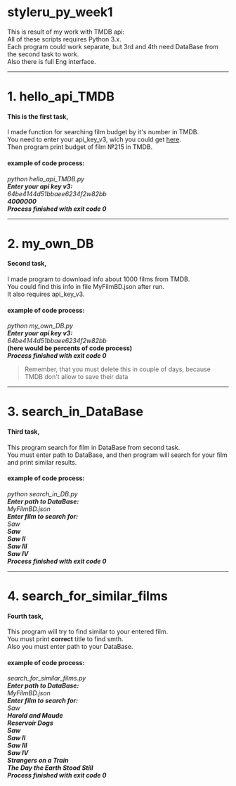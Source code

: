 # styleru_py_week1
This is result of my work with TMDB api:  
All of these scripts requires Python 3.x.  
Each program could work separate, but 3rd and 4th need DataBase from the second task to work.  
Also there is full Eng interface.  


***
# 1. hello_api_TMDB #
#### This is the first task, 
I made function for searching film budget by it's number in TMDB.  
You need to enter your api_key_v3, wich you could get [here](https://www.themoviedb.org/).  
Then program print budget of film №215 in TMDB.  
#### example of code process:
  *python hello_api_TMDB.py*  
  ***Enter your api key v3:***  
  *64be4144d51bbaee6234f2w82bb*  
  ***4000000***  
  ***Process finished with exit code 0***  
  
***
# 2. my_own_DB #
#### Second task,
I made program to download info about 1000 films from TMDB.  
You could find this info in file MyFilmBD.json after run.  
It also requires api_key_v3.  
#### example of code process:  
  *python my_own_DB.py*  
  ***Enter your api key v3:***  
  *64be4144d51bbaee6234f2w82bb*  
  **(here would be percents of code process)**  
  ***Process finished with exit code 0***  
  > Remember, that you must delete this in couple of days, because TMDB don't allow to save their data      
  
***
# 3. search_in_DataBase #
#### Third task,
This program search for film in DataBase from second task.  
You must enter path to DataBase, and then program will search for your film and print similar results.  
#### example of code process:  
  *python search_in_DB.py*  
  ***Enter path to DataBase:***  
  *MyFilmBD.json*  
  ***Enter film to search for:***  
  *Saw*  
  ***Saw***  
  ***Saw II***  
  ***Saw III***  
  ***Saw IV***  
  ***Process finished with exit code 0***  
  ***
# 4. search_for_similar_films #
#### Fourth task,
This program will try to find similar to your entered film.  
You must print **correct** title to find smth.  
Also you must enter path to your DataBase.  
#### example of code process:  
  *search_for_similar_films.py*  
  ***Enter path to DataBase:***  
  *MyFilmBD.json*  
  ***Enter film to search for:***  
  *Saw*   
  ***Harold and Maude***  
  ***Reservoir Dogs***  
  ***Saw***  
  ***Saw II***  
  ***Saw III***  
  ***Saw IV***  
  ***Strangers on a Train***  
  ***The Day the Earth Stood Still***   
  ***Process finished with exit code 0***  
